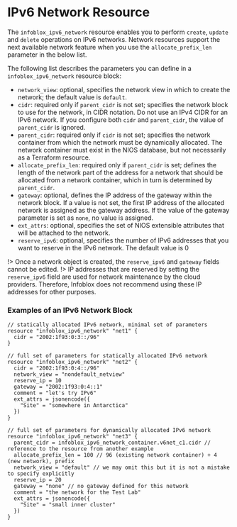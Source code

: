 # IPv6 Network Resource

The `infoblox_ipv6_network` resource enables you to perform `create`, `update` and `delete` operations
on IPv6 networks. Network resources support the next available network feature when you use
the `allocate_prefix_len` parameter in the below list.

The following list describes the parameters you can define in a `infoblox_ipv6_network` resource block:

* `network_view`: optional, specifies the network view in which to create the network; the default value is `default`.
* `cidr`: required only if `parent_cidr` is not set; specifies the network block to use for the network, in CIDR notation. Do not use an IPv4 CIDR for an IPv6 network. If you configure both `cidr` and `parent_cidr`, the value of `parent_cidr` is ignored.
* `parent_cidr`: required only if `cidr` is not set; specifies the network container from which the network must be dynamically allocated. The network container must exist in the NIOS database, but not necessarily as a Terraform resource.
* `allocate_prefix_len`: required only if `parent_cidr` is set; defines the length of the network part of the address for a network that should be allocated from a network container, which in turn is determined by `parent_cidr`.
* `gateway`: optional, defines the IP address of the gateway within the network block. If a value is not set, the first IP address of the allocated network is assigned as the gateway address. If the value of the gateway parameter is set as `none`, no value is assigned.
* `ext_attrs`: optional, specifies the set of NIOS extensible attributes that will be attached to the network.
* `reserve_ipv6`: optional, specifies the number of IPv6 addresses that you want to reserve in the IPv6 network. The default value is 0

!> Once a network object is created, the `reserve_ipv6` and `gateway` fields cannot be edited.
!> IP addresses that are reserved by setting the `reserve_ipv6` field are used for network maintenance by the cloud providers. Therefore, Infoblox does not recommend using these IP addresses for other purposes.

### Examples of an IPv6 Network Block

```hcl
// statically allocated IPv6 network, minimal set of parameters
resource "infoblox_ipv6_network" "net1" {
  cidr = "2002:1f93:0:3::/96"
}

// full set of parameters for statically allocated IPv6 network
resource "infoblox_ipv6_network" "net2" {
  cidr = "2002:1f93:0:4::/96"
  network_view = "nondefault_netview"
  reserve_ip = 10
  gateway = "2002:1f93:0:4::1"
  comment = "let's try IPv6"
  ext_attrs = jsonencode({
    "Site" = "somewhere in Antarctica"
  })
}

// full set of parameters for dynamically allocated IPv6 network
resource "infoblox_ipv6_network" "net3" {
  parent_cidr = infoblox_ipv6_network_container.v6net_c1.cidr // reference to the resource from another example
  allocate_prefix_len = 100 // 96 (existing network container) + 4 (new network), prefix
  network_view = "default" // we may omit this but it is not a mistake to specify explicitly
  reserve_ip = 20
  gateway = "none" // no gateway defined for this network
  comment = "the network for the Test Lab"
  ext_attrs = jsonencode({
    "Site" = "small inner cluster"
  })
}
```
